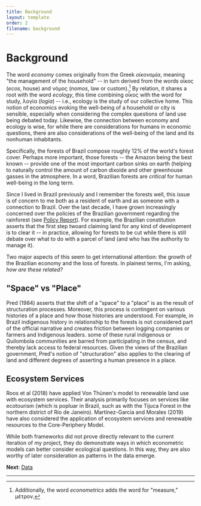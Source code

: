 ```yaml
---
title: Background
layout: template
order: 2
filename: background
---
```


# Background

The word *economy* comes originally from the Greek *οἰκονομία*, meaning "the management of the household" -- in turn derived from the words οἶκος (*ecos*, house) and νόμος (*nomos*, law or custom).[^1] By relation, it shares a root with the word *ecology*, this time combining οἶκος with the word for study, λογία (*logia*) -- i.e., ecology is the study of our collective home. This notion of economics evoking the well-being of a household or city is sensible, especially when considering the complex questions of land use being debated today. Likewise, the connection between economy and ecology is wise, for while there are considerations for humans in economic questions, there are also considerations of the well-being of the land and its nonhuman inhabitants.

Specifically, the forests of Brazil compose roughly 12% of the world's forest cover. Perhaps more important, those forests -- the Amazon being the best known -- provide one of the most important carbon sinks on earth (helping to naturally control the amount of carbon dixoide and other greenhouse gasses in the atmosphere. In a word, Brazilian forests are *critical* for human well-being in the long term.

Since I lived in Brazil previously and I remember the forests well, this issue is of concern to me both as a resident of earth and as someone with a connection to Brazil. Over the last decade, I have grown increasingly concerned over the policies of the Brazilian government regarding the rainforest (see [Policy Report](policy-report)). For example, the Brazilian constitution asserts that the first step twoard claiming land for any kind of development is to clear it -- in practice, allowing for forests to be cut while there is still debate over what to do with a parcel of land (and who has the authority to manage it).

Two major aspects of this seem to get international attention: the growth of the Brazilian economy and the loss of forests. In plainest terms, I'm asking, *how are these related?*

## "Space" vs "Place"

Pred (1984) asserts that the shift of a "space" to a "place" is as the result of structuration processes. Moreover, this process is contingent on various histories of a place and how those histories are understood. For example, in Brazil indigenous history in relationship to the forests is not considered part of the official narrative and creates friction between logging companies or farmers and Indigenous leaders. some of these rural indigenous or Quilombola communities are barred from participating in the census, and thereby lack access to federal resources. Given the views of the Brazilian government, Pred's notion of "structuration" also applies to the clearing of land and different degrees of asserting a human presence in a place.

## Ecosystem Services

Roos et al (2018) have applied Von Thünen's model to renewable land use with ecosystem services. Their analysis primarily focuses on services like ecotourism (which is popluar in Brazil, such as with the Tijuca Forest in the northern district of Rio de Janeiro). Martínez-García and Morales (2019) have also considered the application of ecosystem services and renewable resources to the Core-Periphery Model.

While both frameworks did not prove directly relevant to the current iteration of my project, they do demonstrate ways in which econometric models can better consider ecological questions. In this way, they are also worthy of later consideration as patterns in the data emerge.


**Next**: [Data](data)

---

[^1]: Additionally, the word *econometrics* adds the word for "measure," μέτρον.
